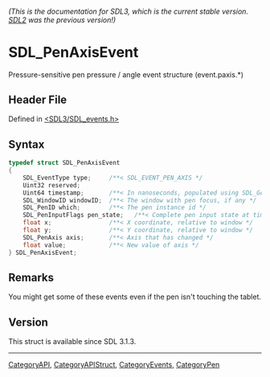 ###### (This is the documentation for SDL3, which is the current stable version. [SDL2](https://wiki.libsdl.org/SDL2/) was the previous version!)
# SDL_PenAxisEvent

Pressure-sensitive pen pressure / angle event structure (event.paxis.*)

## Header File

Defined in [<SDL3/SDL_events.h>](https://github.com/libsdl-org/SDL/blob/main/include/SDL3/SDL_events.h)

## Syntax

```c
typedef struct SDL_PenAxisEvent
{
    SDL_EventType type;     /**< SDL_EVENT_PEN_AXIS */
    Uint32 reserved;
    Uint64 timestamp;       /**< In nanoseconds, populated using SDL_GetTicksNS() */
    SDL_WindowID windowID;  /**< The window with pen focus, if any */
    SDL_PenID which;        /**< The pen instance id */
    SDL_PenInputFlags pen_state;   /**< Complete pen input state at time of event */
    float x;                /**< X coordinate, relative to window */
    float y;                /**< Y coordinate, relative to window */
    SDL_PenAxis axis;       /**< Axis that has changed */
    float value;            /**< New value of axis */
} SDL_PenAxisEvent;
```

## Remarks

You might get some of these events even if the pen isn't touching the
tablet.

## Version

This struct is available since SDL 3.1.3.

----
[CategoryAPI](CategoryAPI), [CategoryAPIStruct](CategoryAPIStruct), [CategoryEvents](CategoryEvents), [CategoryPen](CategoryPen)


